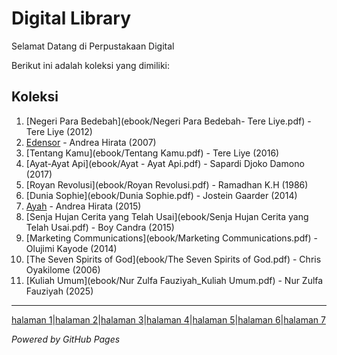 # Digital Library 

Selamat Datang di Perpustakaan Digital

Berikut ini adalah koleksi yang dimiliki:
## Koleksi

1. [Negeri Para Bedebah](ebook/Negeri Para Bedebah- Tere Liye.pdf) - Tere Liye (2012)
2. [Edensor](ebook/Edensor.pdf) - Andrea Hirata (2007)
3. [Tentang Kamu](ebook/Tentang Kamu.pdf) - Tere Liye (2016)
4. [Ayat-Ayat Api](ebook/Ayat - Ayat Api.pdf) - Sapardi Djoko Damono (2017)
5. [Royan Revolusi](ebook/Royan Revolusi.pdf) - Ramadhan K.H (1986)
6. [Dunia Sophie](ebook/Dunia Sophie.pdf) - Jostein Gaarder (2014)
7. [Ayah](ebook/Ayah.pdf) - Andrea Hirata (2015)
8. [Senja Hujan Cerita yang Telah Usai](ebook/Senja Hujan Cerita yang Telah Usai.pdf) - Boy Candra (2015)
9. [Marketing Communications](ebook/Marketing Communications.pdf) - Olujimi Kayode (2014) 
10. [The Seven Spirits of God](ebook/The Seven Spirits of God.pdf) - Chris Oyakilome (2006)
11. [Kuliah Umum](ebook/Nur Zulfa Fauziyah_Kuliah Umum.pdf) - Nur Zulfa Fauziyah (2025)

---

[halaman 1](webti/halaman1.html)|[halaman 2](webti/halaman2.html)|[halaman 3](webti/halaman3.html)|[halaman 4](webti/halaman4.html)|[halaman 5](webti/halaman5.html)|[halaman 6](webti/halaman6.html)|[halaman 7](webti/halaman7.html)

*Powered by GitHub Pages* 
